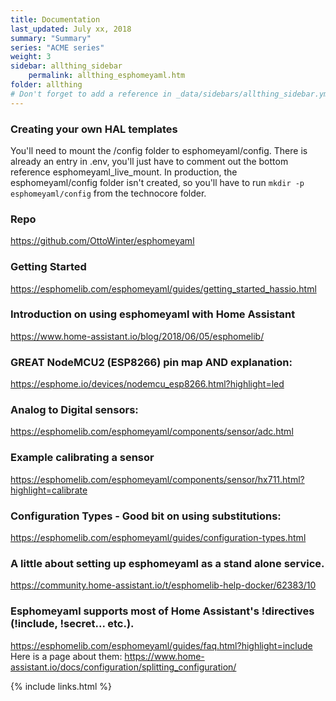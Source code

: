 ```yaml
---
title: Documentation 
last_updated: July xx, 2018
summary: "Summary"
series: "ACME series"
weight: 3
sidebar: allthing_sidebar
    permalink: allthing_esphomeyaml.htm
folder: allthing
# Don't forget to add a reference in _data/sidebars/allthing_sidebar.yml and/or _data/topnav.yml 
---
```


### Creating your own HAL templates
You'll need to mount the /config folder to esphomeyaml/config. There is already 
an entry in .env, you'll just have to comment out the bottom reference esphomeyaml_live_mount. 
In production, the esphomeyaml/config folder isn't created, so you'll have to run ```mkdir -p esphomeyaml/config``` 
from the technocore folder. 

### Repo
https://github.com/OttoWinter/esphomeyaml

### Getting Started
https://esphomelib.com/esphomeyaml/guides/getting_started_hassio.html

### Introduction on using esphomeyaml with Home Assistant
https://www.home-assistant.io/blog/2018/06/05/esphomelib/

### GREAT NodeMCU2 (ESP8266) pin map AND explanation:
https://esphome.io/devices/nodemcu_esp8266.html?highlight=led

### Analog to Digital sensors: 
https://esphomelib.com/esphomeyaml/components/sensor/adc.html

### Example calibrating a sensor
https://esphomelib.com/esphomeyaml/components/sensor/hx711.html?highlight=calibrate

### Configuration Types - Good bit on using substitutions:
https://esphomelib.com/esphomeyaml/guides/configuration-types.html

### A little about setting up esphomeyaml as a stand alone service.
https://community.home-assistant.io/t/esphomelib-help-docker/62383/10

### Esphomeyaml supports most of Home Assistant's !directives (!include, !secret... etc.). 
https://esphomelib.com/esphomeyaml/guides/faq.html?highlight=include
Here is a page about them:
https://www.home-assistant.io/docs/configuration/splitting_configuration/

{% include links.html %}
